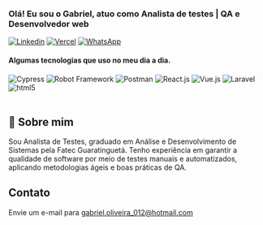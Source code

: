 ### Olá! Eu sou o Gabriel, atuo como Analista de testes | QA e Desenvolvedor web<br/>
[![Linkedin](https://img.shields.io/badge/LinkedIn-0077B5?style=for-the-badge&logo=linkedin&logoColor=white)](https://www.linkedin.com/in/gabriel-oliveira-silva1997/)
[![Vercel](https://img.shields.io/badge/Hosted%20on-Vercel-blue?style=for-the-badge&logo=vercel&logoColor=white)](https://gabriel-oliveira.vercel.app/)
[![WhatsApp](https://img.shields.io/badge/WhatsApp-25D366?style=for-the-badge&logo=whatsapp&logoColor=white)](https://wa.me/5512997068967?text=Ol%C3%A1%21+Tudo+bem+%3F)




#### Algumas tecnologias que uso no meu dia a dia.
<div style="display: inline_block">
<img align="center" alt="Cypress" src="https://img.shields.io/badge/Cypress-4ADE80?style=for-the-badge&logo=cypress&logoColor=17202C" />
<img align="center" alt="Robot Framework" src="https://img.shields.io/badge/Robot_Framework-000000?style=for-the-badge&logo=robot-framework&logoColor=white" />
<img align="center" alt="Postman" src="https://img.shields.io/badge/Postman-FF6C37?style=for-the-badge&logo=postman&logoColor=white" />
<img align="center" alt="React.js" src="https://img.shields.io/badge/React.js-f5f5f5?style=for-the-badge&logo=react&logoColor=61DAFB" />
<img align="center" alt="Vue.js" src="https://img.shields.io/badge/Vue.js-4FC08D?style=for-the-badge&logo=vuedotjs&logoColor=white" />
<img align="center" alt="Laravel" src="https://img.shields.io/badge/Laravel-FF2D20?style=for-the-badge&logo=laravel&logoColor=white" />
<img align="center" alt="html5" src=https://img.shields.io/badge/MySQL-005C84?style=for-the-badge&logo=mysql&logoColor=white/>

</div><br/>

## 🚀 Sobre mim
Sou Analista de Testes, graduado em Análise e Desenvolvimento de Sistemas pela Fatec Guaratinguetá. Tenho experiência em garantir a qualidade de 
software por meio de testes manuais e automatizados, aplicando metodologias ágeis e boas práticas de QA.
<br>
## Contato
Envie um e-mail para gabriel.oliveira_012@hotmail.com
